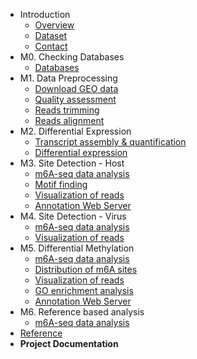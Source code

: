 - Introduction
  - [Overview](intro/overview.md)
  - [Dataset](intro/dataset.md)
  - [Contact](intro/contact.md)
- M0. Checking Databases
  - [Databases](M0_Checking_Existing_Databases/database.md)
- M1. Data Preprocessing
  - [Download GEO data](M1_Data_Preprocessing/SRA_toolkit.md)
  - [Quality assessment](M1_Data_Preprocessing/FASTQC.md)
  - [Reads trimming](M1_Data_Preprocessing/Trim_Galore.md)
  - [Reads alignment](M1_Data_Preprocessing/Hisat2.md)
- M2. Differential Expression
  - [Transcript assembly & quantification](M2_Differential_Expression/StringTie.md)
  - [Differential expression](M2_Differential_Expression/Ballgown.md)
- M3. Site Detection - Host
  - [m6A-seq data analysis](M3_Site_Detection_Host/exomePeak2.md)
  - [Motif finding](M3_Site_Detection_Host/Homer.md)
  - [Visualization of reads](M3_Site_Detection_Host/IGV.md)
  - [Annotation Web Server](M3_Site_Detection_Host/RNAmod.md)
- M4. Site Detection - Virus
  - [m6A-seq data analysis](M4_Site_Detection_Virus/exomePeak2.md)
  - [Visualization of reads](M4_Site_Detection_Virus/IGV.md)
- M5. Differential Methylation
  - [m6A-seq data analysis](M5_Differential_Methylation/exomePeak2.md)
  - [Distribution of m6A sites](M5_Differential_Methylation/MetaTX.md)
  - [Visualization of reads](M5_Differential_Methylation/IGV.md)
  - [GO enrichment analysis](M5_Differential_Methylation/DAVID.md)
  - [Annotation Web Server](M5_Differential_Methylation/RNAmod.md)
- M6. Reference based analysis
  - [m6A-seq data analysis](M6_Reference_Based_Analysis/exomePeak2.md)
- [Reference](appendix/reference.md)
- **Project Documentation**
